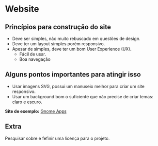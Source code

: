 # Website

## Princípios para construção do site

- Deve ser simples, não muito rebuscado em questões de design.
- Deve ter um layout simples porém responsivo.
- Apesar de simples, deve ter um bom User Experience (UX).
    - Fácil de usar.
    - Boa navegação

## Alguns pontos importantes para atingir isso

- Usar imagens SVG, possui um manuseio melhor para criar um site responsivo.
- Usar um background bom o suficiente que não precise de criar temas: claro e escuro.

**Site de exemplo:** 
[Gnome Apps](https://apps.gnome.org)

## Extra

Pesquisar sobre e fefinir uma licença para o projeto.
